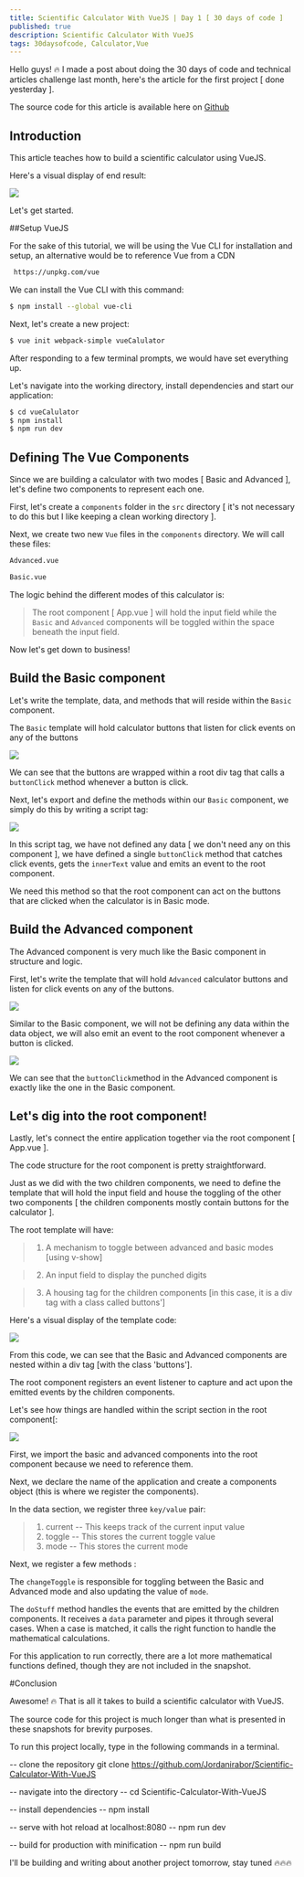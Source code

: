 ```yaml
---
title: Scientific Calculator With VueJS | Day 1 [ 30 days of code ]
published: true
description: Scientific Calculator With VueJS
tags: 30daysofcode, Calculator,Vue
---
```


Hello guys! 🔥 I made a post about doing the 30 days of code and technical articles challenge last month, here's the article for the first project [ done yesterday ].

The source code for this article is available here on [Github](https://github.com/Jordanirabor/Scientific-Calculator-With-VueJS)

## Introduction

This article teaches how to build a scientific calculator using VueJS.

Here's a visual display of end result:

![](https://thepracticaldev.s3.amazonaws.com/i/nxi3etnxnfbwxyt1gdwh.gif)

Let's get started.

##Setup VueJS

For the sake of this tutorial, we will be using the Vue CLI for installation and setup, an alternative would be to reference Vue from a CDN 

```BASH
 https://unpkg.com/vue 
```

We can install the Vue CLI with this command:

```BASH
$ npm install --global vue-cli
```

Next, let's create a new project:

```BASH
$ vue init webpack-simple vueCalulator
```

After responding to a few terminal prompts, we would have set everything up.

Let's navigate into the working directory, install dependencies and start our application:

```BASH
$ cd vueCalulator
$ npm install
$ npm run dev
```

## Defining The Vue Components

Since we are building a calculator with two modes [ Basic and Advanced ], let's define two components to represent each one.

First, let's create a `components` folder in the `src` directory [ it's not necessary to do this but I like keeping a clean working directory ].

Next, we create two new `Vue` files in the `components` directory. We will call these files:

```BASH
Advanced.vue

Basic.vue
```

The logic behind the different modes of this calculator is: 

> The root component [ App.vue ] will hold the input field while the `Basic` and `Advanced` components will be toggled within the space beneath the input field.

Now let's get down to business!

## Build the Basic component

Let's write the template, data, and methods that will reside within the `Basic` component.

The `Basic` template will hold calculator buttons that listen for click events on any of the buttons

![](https://thepracticaldev.s3.amazonaws.com/i/fhzj9yng715jdegwvrqb.png)

We can see that the buttons are wrapped within a root div tag that calls a `buttonClick` method whenever a button is click.

Next, let's export and define the methods within our `Basic` component, we simply do this by writing a script tag:

![](https://thepracticaldev.s3.amazonaws.com/i/5mwxgjenwlvw7fj6fgxd.png)

In this script tag, we have not defined any data [ we don't need any on this component ], we have defined a single `buttonClick` method that catches click events, gets the `innerText` value and emits an event to the root component.

We need this method so that the root component can act on the buttons that are clicked when the calculator is in Basic mode.


## Build the Advanced component

The Advanced component is very much like the Basic component in structure and logic.


First, let's write the template that will hold `Advanced` calculator buttons and listen for click events on any of the buttons.


![](https://thepracticaldev.s3.amazonaws.com/i/4pufguc93trq7vjvrouc.png)

Similar to the Basic component, we will not be defining any data within the data object, we will also emit an event to the root component whenever a button is clicked.

![](https://thepracticaldev.s3.amazonaws.com/i/n5mixufvnoeuhennv0af.png)

We can see that the `buttonClick`method in the Advanced component is exactly like the one in the Basic component.

## Let's dig into the root component!

Lastly, let's connect the entire application together via the root component [ App.vue ].

The code structure for the root component is pretty straightforward.

Just as we did with the two children components, we need to define the template that will hold the input field and house the toggling of the other two components [ the children components mostly contain buttons for the calculator ].

The root template will have:

>1. A mechanism to toggle between advanced and basic modes [using v-show]

>2. An input field to display the punched digits

>3. A housing tag for the children components [in this case, it is a div tag with a class called buttons']


Here's a visual display of the template code:


![](https://thepracticaldev.s3.amazonaws.com/i/fdwagq225ex6a19ehnfi.png)

From this code, we can see that the Basic and Advanced components are nested within a div tag [with the class 'buttons']. 

The root component registers an event listener to capture and act upon the emitted events by the children components.

Let's see how things are handled within the script section in the root component[:

![](https://thepracticaldev.s3.amazonaws.com/i/wjy50aloacgcubj04z3l.png)

First, we import the basic and advanced components into the root component because we need to reference them.

Next, we declare the name of the application and create a components object (this is where we register the components).

In the data section, we register three `key/value` pair:


>1. current -- This keeps track of the current input value
>2. toggle -- This stores the current toggle value
>3. mode -- This stores the current mode


Next, we register a few methods :

The `changeToggle` is responsible for toggling between the Basic and Advanced mode and also updating the value of `mode`.

The `doStuff` method handles the events that are emitted by the children components. It receives a `data` parameter and pipes it through several cases. When a case is matched, it calls the right function to handle the mathematical calculations.

For this application to run correctly, there are a lot more mathematical functions defined, though they are not included in the snapshot.


#Conclusion

Awesome! 🔥 That is all it takes to build a scientific calculator with VueJS.

The source code for this project is much longer than what is presented in these snapshots for brevity purposes. 

To run this project locally, type in the following commands in a terminal.

-- clone the repository
git clone https://github.com/Jordanirabor/Scientific-Calculator-With-VueJS

-- navigate into the directory --
cd Scientific-Calculator-With-VueJS

-- install dependencies --
npm install

-- serve with hot reload at localhost:8080 --
npm run dev

-- build for production with minification --
npm run build


I'll be building and writing about another project tomorrow, stay tuned 🔥🔥🔥



